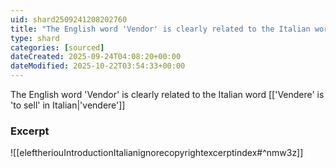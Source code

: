 ```yaml
---
uid: shard2509241208202760
title: "The English word 'Vendor' is clearly related to the Italian word 'Vendere'"
type: shard
categories: [sourced]
dateCreated: 2025-09-24T04:08:20+00:00
dateModified: 2025-10-22T03:54:33+00:00
---
```

The English word 'Vendor' is clearly related to the Italian word [['Vendere' is 'to sell' in Italian|'vendere']]
### Excerpt
![[eleftheriouIntroductionItalianignorecopyrightexcerptindex#^nmw3z]]